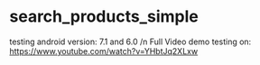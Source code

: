 # search_products_simple
testing android version: 7.1 and 6.0 /n
Full Video demo testing on: https://www.youtube.com/watch?v=YHbtJq2XLxw
